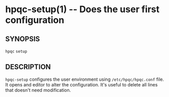 hpqc-setup(1) -- Does the user first configuration
==================================================

## SYNOPSIS

`hpqc` `setup`

## DESCRIPTION

`hpqc-setup` configures the user environment using `/etc/hpqc/hpqc.conf` file.
It opens and editor to alter the configuration. It's useful to delete all lines
that doesn't need modification.
